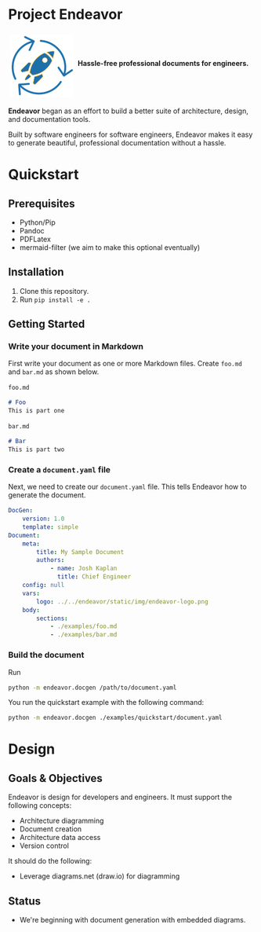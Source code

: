 # Project Endeavor


<img src="./src/endeavor/static/img/endeavor-logo_128px.png"
alt="Endeavor project logo"
style="margin: 5px;"
align="middle">
**Hassle-free professional documents for engineers.**


**Endeavor** began as an effort to build a better suite of architecture, design, and documentation tools.

Built by software engineers for software engineers, Endeavor makes
it easy to generate beautiful, professional documentation without a hassle.

# Quickstart

## Prerequisites


- Python/Pip
- Pandoc
- PDFLatex
- mermaid-filter (we aim to make this optional eventually)

##  Installation

1. Clone this repository.
2. Run `pip install -e .`

## Getting Started

### Write your document in Markdown

First write your document as one or more Markdown files. Create `foo.md` and `bar.md` as shown below.

`foo.md`
```md
# Foo
This is part one
```

`bar.md`
```md
# Bar
This is part two
```

### Create a `document.yaml` file

Next, we need to create our `document.yaml` file. This tells Endeavor how to generate the document.

```yaml
DocGen:
    version: 1.0
    template: simple
Document:
    meta:
        title: My Sample Document
        authors:
            - name: Josh Kaplan
              title: Chief Engineer
    config: null
    vars:
        logo: ../../endeavor/static/img/endeavor-logo.png
    body:
        sections:
            - ./examples/foo.md
            - ./examples/bar.md
```

### Build the document

Run

```bash
python -m endeavor.docgen /path/to/document.yaml
```

You run the quickstart example with the following command:

```bash
python -m endeavor.docgen ./examples/quickstart/document.yaml
```

# Design

## Goals & Objectives

Endeavor is design for developers and engineers. It must support the following concepts:

* Architecture diagramming
* Document creation
* Architecture data access
* Version control

It should do the following:

* Leverage diagrams.net (draw.io) for diagramming

## Status

- We're beginning with document generation with embedded diagrams.
